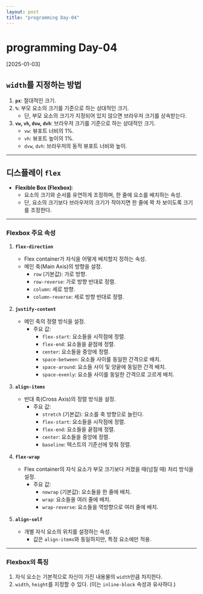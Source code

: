 ```yaml
---
layout: post
title: "programming Day-04"
---
```


# programming Day-04

[2025-01-03]

## `width`를 지정하는 방법

1. **`px`**: 절대적인 크기.
2. **`%`**: 부모 요소의 크기를 기준으로 하는 상대적인 크기.  
   - 단, 부모 요소의 크기가 지정되어 있지 않으면 브라우저 크기를 상속받는다.
3. **`vw`, `vh`, `dvw`, `dvh`**: 브라우저 크기를 기준으로 하는 상대적인 크기.
   - `vw`: 뷰포트 너비의 1%.  
   - `vh`: 뷰포트 높이의 1%.  
   - `dvw`, `dvh`: 브라우저의 동적 뷰포트 너비와 높이.
	
---

## 디스플레이 `flex`

- **Flexible Box (Flexbox)**:  
  - 요소의 크기와 순서를 유연하게 조정하며, 한 줄에 요소를 배치하는 속성.  
  - 단, 요소의 크기보다 브라우저의 크기가 작아지면 한 줄에 꽉 차 보이도록 크기를 조정한다.

---

### Flexbox 주요 속성

1. **`flex-direction`**
   - Flex container가 자식을 어떻게 배치할지 정하는 속성.  
   - 메인 축(Main Axis)의 방향을 설정.
     - `row` (기본값): 가로 방향.
     - `row-reverse`: 가로 방향 반대로 정렬.
     - `column`: 세로 방향.
     - `column-reverse`: 세로 방향 반대로 정렬.

2. **`justify-content`**
   - 메인 축의 정렬 방식을 설정.  
     - 주요 값:
       - `flex-start`: 요소들을 시작점에 정렬.
       - `flex-end`: 요소들을 끝점에 정렬.
       - `center`: 요소들을 중앙에 정렬.
       - `space-between`: 요소들 사이를 동일한 간격으로 배치.
       - `space-around`: 요소들 사이 및 양끝에 동일한 간격 배치.
       - `space-evenly`: 요소들 사이를 동일한 간격으로 고르게 배치.

3. **`align-items`**
   - 반대 축(Cross Axis)의 정렬 방식을 설정.  
     - 주요 값:
       - `stretch` (기본값): 요소를 축 방향으로 늘린다.
       - `flex-start`: 요소들을 시작점에 정렬.
       - `flex-end`: 요소들을 끝점에 정렬.
       - `center`: 요소들을 중앙에 정렬.
       - `baseline`: 텍스트의 기준선에 맞춰 정렬.

4. **`flex-wrap`**
   - Flex container의 자식 요소가 부모 크기보다 커졌을 때(넘칠 때) 처리 방식을 설정.
     - 주요 값:
       - `nowrap` (기본값): 요소들을 한 줄에 배치.
       - `wrap`: 요소들을 여러 줄에 배치.
       - `wrap-reverse`: 요소들을 역방향으로 여러 줄에 배치.

5. **`align-self`**
   - 개별 자식 요소의 위치를 설정하는 속성.  
     - 값은 `align-items`와 동일하지만, 특정 요소에만 적용.

---

### Flexbox의 특징

1. 자식 요소는 기본적으로 자신이 가진 내용물의 `width`만큼 차지한다.
2. `width`, `height`를 지정할 수 있다. (이는 `inline-block` 속성과 유사하다.)
	
